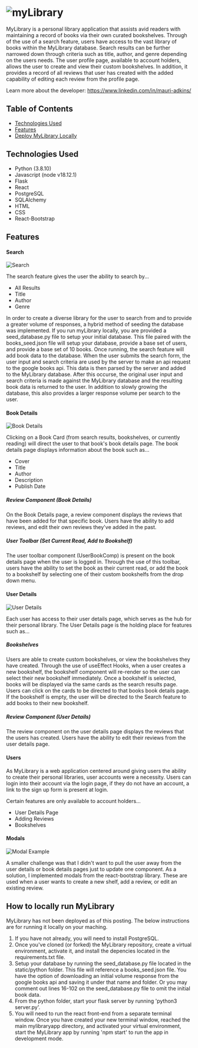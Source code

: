 # ![myLibrary](https://github.com/LadkinsM/mylibrary/blob/main/static/readme_images/myLibrarytxt.png "My Library Text")

MyLibrary is a personal library application that assists avid readers with maintaining a record of books via their own curated bookshelves.  Through of the use of a search feature, users have access to the vast library of books within the MyLibrary database. Search results can be further narrowed down through criteria such as title, author, and genre depending on the users needs. The user profile page, available to account holders, allows the user to create and view their custom bookshelves. In addition, it provides a record of all reviews that user has created with the added capability of editing each review from the profile page.

Learn more about the developer: https://www.linkedin.com/in/mauri-adkins/

## Table of Contents
* [Technologies Used](#technologies)
* [Features](#features)
* [Deploy MyLibrary Locally](#installation)

## <a name="technologies"></a>Technologies Used
* Python (3.8.10)
* Javascript (node v18.12.1)
* Flask
* React
* PostgreSQL
* SQLAlchemy
* HTML
* CSS
* React-Bootstrap

## <a name="features"></a>Features

#### Search

![Search](https://github.com/LadkinsM/mylibrary/blob/main/static/readme_images/SearchFeature.PNG)

The search feature gives the user the ability to search by...
* All Results
* Title
* Author
* Genre

In order to create a diverse library for the user to search from and to provide a greater volume of responses, a hybrid method of seeding the database was implemented. If you run myLibrary locally, you are provided a seed_database.py file to setup your initial database. This file paired with the  books_seed.json file will setup your database, provide a base set of users, and provide a base set of 10 books. Once running, the search feature will add book data to the database. When the user submits the search form, the user input and search criteria are used by the server to make an api request to the google books api. This data is then parsed by the server and added to the MyLibrary database. After this occurse, the original user input and search criteria is made against the MyLibrary database and the resulting book data is returned to the user. In addition to slowly growing the database, this also provides a larger response volume per search to the user.

#### Book Details

![Book Details](https://github.com/LadkinsM/mylibrary/blob/main/static/readme_images/BookDetails.PNG)

Clicking on a Book Card (from search results, bookshelves, or currently reading) will direct the user to that book's book details page. The book details page displays information about the book such as...
* Cover
* Title
* Author
* Description
* Publish Date

##### Review Component (Book Details)

On the Book Details page, a review component displays the reviews that have been added for that specific book. Users have the ability to add reviews, and edit their own reviews they've added in the past.

##### User Toolbar (Set Current Read, Add to Bookshelf)

The user toolbar component (UserBookComp) is present on the book details page when the user is logged in. Through the use of this toolbar, users have the ability to set the book as their current read, or add the book to a bookshelf by selecting one of their custom bookshelfs from the drop down menu. 

#### User Details

![User Details](https://github.com/LadkinsM/mylibrary/blob/main/static/readme_images/UserDetails.PNG)

Each user has access to their user details page, which serves as the hub for their personal library. The User Details page is the holding place for features such as...

##### Bookshelves
Users are able to create custom bookshelves, or view the bookshelves they have created. Through the use of useEffect Hooks, when a user creates a new bookshelf, the bookshelf component will re-render so the user can select their new bookshelf immediately. Once a bookshelf is selected, books will be displayed via the same cards as the search results page. Users can click on the cards to be directed to that books book details page. If the bookshelf is empty, the user will be directed to the Search feature to add books to their new bookshelf.

##### Review Component (User Details)
The review component on the user details page displays the reviews that the users has created. Users have the ability to edit their reviews from the user details page.

#### Users
As MyLibrary is a web application centered around giving users the ability to create their personal libraries, user accounts were a necessity. Users can login into their account via the login page, if they do not have an account, a link to the sign up form is present at login. 

Certain features are only available to account holders...
* User Details Page
* Adding Reviews
* Bookshelves

#### Modals

![Modal Example](https://github.com/LadkinsM/mylibrary/blob/main/static/readme_images/ModalExample.PNG)

A smaller challenge was that I didn't want to pull the user away from the user details or book details pages just to update one component. As a solution, I implemented modals from the react-bootstrap library. These are used when a user wants to create a new shelf, add a review, or edit an existing review. 

## <a name="installation"></a>How to locally run MyLibrary
MyLibrary has not been deployed as of this posting. The below instructions are for running it locally on your maching.

1. If you have not already, you will need to install PostgreSQL. 
2. Once you've cloned (or forked) the MyLibrary repository, create a virtual environment, activate it, and install the depencies located in the requirements.txt file.
3. Setup your database by running the seed_database.py file located in the static/python folder. This file will reference a books_seed.json file. You have the option of downloading an initial volume response from the google books api and saving it under that name and folder. Or you may comment out lines 16-102 on the seed_database.py file to omit the initial book data.
4. From the python folder, start your flask server by running 'python3 server.py'. 
5. You will need to run the react front-end from a separate terminal window. Once you have created your new terminal window, reached the main mylibraryapp directory, and activated your virtual environment, start the MyLibrary app by running 'npm start' to run the app in development mode.
